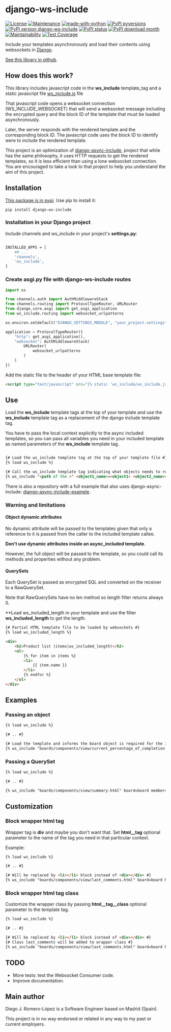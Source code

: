 # django-ws-include

[![License](https://img.shields.io/badge/License-MIT-blue.svg)](https://opensource.org/licenses/MIT)
[![Maintenance](https://img.shields.io/badge/Maintained%3F-yes-green.svg)](https://github.com/diegojromerolopez/django-ws-include/graphs/commit-activity)
[![made-with-python](https://img.shields.io/badge/Made%20with-Python-1f425f.svg)](https://www.python.org/)
[![PyPI pyversions](https://img.shields.io/pypi/pyversions/django-ws-include.svg)](https://pypi.python.org/pypi/django-ws-include/)
[![PyPI version django-ws-include](https://badge.fury.io/py/django-ws-include.svg)](https://pypi.python.org/pypi/django-ws-include/)
[![PyPI status](https://img.shields.io/pypi/status/django-ws-include.svg)](https://pypi.python.org/pypi/django-ws-include/)
[![PyPI download month](https://img.shields.io/pypi/dm/django-ws-include.svg)](https://pypi.python.org/pypi/django-ws-include/)
[![Maintainability](https://api.codeclimate.com/v1/badges/25ec3d6c327ca2ef3ea1/maintainability)](https://codeclimate.com/github/diegojromerolopez/django-ws-include/maintainability)
[![Test Coverage](https://api.codeclimate.com/v1/badges/25ec3d6c327ca2ef3ea1/test_coverage)](https://codeclimate.com/github/diegojromerolopez/django-ws-include/test_coverage)

Include your templates asynchronously and load their contents using websockets
in [Django](https://www.djangoproject.com/).

[See this library in github](https://github.com/diegojromerolopez/django-ws-include).

## How does this work?

This library includes javascript code in the **ws_include** template_tag
and a static javascript file
[ws_include.js](/ws_include/static/ws_include/ws_include.js) file

That javascript code opens a websocket connection (WS_INCLUDE_WEBSOCKET)
that will send a websocket message including the encrypted query and the block ID of
the template that must be loaded asynchronously.

Later, the server responds with the rendered template and the corresponding block ID.
The javascript code uses the block ID to identify were to include the rendered template.

This project is an optimization of
[django-async-include](https://github.com/diegojromerolopez/django-async-include/),
project that while has the same philosophy, it uses HTTP requests to get the
rendered templates, so it is less efficient than using a lone websocket connection.
You are encouraged to take a look to that project to help you understand the aim
of this project.

## Installation

[This package is in pypi](https://pypi.org/project/django-ws-include/).
Use pip to install it:

```shell
pip install django-ws-include
```

### Installation in your Django project

Include channels and ws_include in your project's **settings.py**:

```sh

INSTALLED_APPS = [
    ## ...
    'channels',
    'ws_include',
]

```

### Create asgi.py file with django-ws-include routes

```python
import os

from channels.auth import AuthMiddlewareStack
from channels.routing import ProtocolTypeRouter, URLRouter
from django.core.asgi import get_asgi_application
from ws_include.routing import websocket_urlpatterns

os.environ.setdefault("DJANGO_SETTINGS_MODULE", "your_project.settings")

application = ProtocolTypeRouter({
    "http": get_asgi_application(),
    "websocket": AuthMiddlewareStack(
        URLRouter(
            websocket_urlpatterns
        )
    )
})

```

Add the static file to the header of your HTML base template file:

```html
<script type="text/javascript" src="{% static 'ws_include/ws_include.js' %}"></script>
```

## Use

Load the **ws_include** template tags at the top of your template and use the **ws_include**
template tag as a replacement of the django include template tag.

You have to pass the local context explicitly to the async included templates, so you can pass all variables you
need in your included template as named parameters of the **ws_include** template tag.

```html

{# Load the ws_include template tag at the top of your template file #}
{% load ws_include %}

{# Call the ws_include template tag indicating what objects needs to replace it #}
{% ws_include "<path of the >" <object1_name>=<object1> <object2_name>=<object2> ... <objectN_name>=<objectN>  %}
```

There is also a repository with a full example that also uses django-async-include:
[django-async-include-example](https://github.com/diegojromerolopez/django-async-include-example).

### Warning and limitations

#### Object dynamic attributes
No dynamic attribute will be passed to the templates given that only a reference to it is passed
from the caller to the included template callee.

**Don't use dynamic attributes inside an async_included template**.

However, the full object will be passed to the template,
so you could call its methods and properties without any problem.

#### QuerySets
Each QuerySet is passed as encrypted SQL and converted on the receiver to a RawQuerySet.

Note that RawQuerySets have no len method so length filter returns always 0.

**Load ws_included_length in your template and use the filter **ws_included_length** to get the length.

````html
{# Partial HTML template file to be loaded by websockets #}
{% load ws_included_length %}

<div>
    <h2>Product list (items|ws_included_length)</h2>
    <ul>
        {% for item in items %}
        <li>
            {{ item.name }}
        </li>
        {% endfor %}
    </ul>
</div>
````

## Examples

### Passing an object

```html
{% load ws_include %}

{# .. #}

{# Load the template and informs the board object is required for the included template  #}
{% ws_include "boards/components/view/current_percentage_of_completion.html" board=board %}
```

### Passing a QuerySet

```html
{% load ws_include %}

{# .. #}

{% ws_include "boards/components/view/summary.html" board=board member=member next_due_date_cards=next_due_date_cards %}
```

## Customization

### Block wrapper html tag

Wrapper tag is **div** and maybe you don't want that. Set **html__tag** optional parameter to the name of
the tag you need in that particular context.

Example:

```html
{% load ws_include %}

{# .. #}

{# Will be replaced by <li></li> block instead of <div></div> #}
{% ws_include "boards/components/view/last_comments.html" board=board html__tag='li' %}
```

### Block wrapper html tag class

Customize the wrapper class by passing **html__tag__class** optional parameter to the template tag.

```html
{% load ws_include %}

{# .. #}

{# Will be replaced by <li></li> block instead of <div></div> #}
{# Class last_comments will be added to wrapper class #}
{% ws_include "boards/components/view/last_comments.html" board=board html__tag='li' html__tag__class='last_comments' %}
```

## TODO
* More tests: test the Websocket Consumer code.
* Improve documentation.

## Main author
Diego J. Romero-López is a Software Engineer based on Madrid (Spain).

This project is in no way endorsed or related in any way to my past or current employers.
